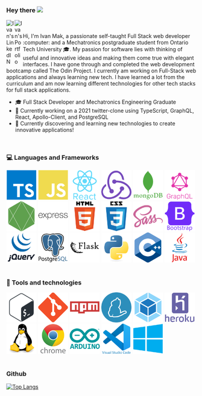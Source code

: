 ### Hey there <img src="https://media.giphy.com/media/hvRJCLFzcasrR4ia7z/giphy.gif" width="25px">

<a href="https://www.linkedin.com/in/ivanjbmak/">
  <img align="left" alt="Ivan's LinkedIN" width="22px" src="https://raw.githubusercontent.com/peterthehan/peterthehan/master/assets/linkedin.svg" />
</a>
<a href="[https://ivanjbmak.dev/](https://ivanjbmak.netlify.app/#/)">
  <img align="left" alt="Ivan's Portfolio" width="22px" src="https://image.flaticon.com/icons/png/512/841/841364.png" />
</a>

<br />
<br />
Hi, I'm Ivan Mak, a passionate self-taught Full Stack web developer :computer: and a Mechatronics postgraduate student from Ontario Tech University 🎓. My passion for software lies with thinking of useful and innovative ideas and making them come true with elegant interfaces. I have gone through and completed the web development bootcamp called The Odin Project. I currently am working on Full-Stack web applications and always learning new tech. I have learned a lot from the curriculum and am now learning different technologies for other tech stacks for full stack applications.


* 🎓 Full Stack Developer and Mechatronics Engineering Graduate
* 🔭 Currently working on a 2021 twitter-clone using TypeScript, GraphQL, React, Apollo-Client, and PostgreSQL
* 🌱 Currently discovering and learning new technologies to create innovative applications!
<br />
  
### 💻 Languages and Frameworks
<div style=display: inline-block>
   <img src="https://raw.githubusercontent.com/devicons/devicon/master/icons/typescript/typescript-plain.svg" alt="typescript" width="80" height="80"/>
  <img src="https://raw.githubusercontent.com/devicons/devicon/master/icons/javascript/javascript-plain.svg" alt="javascript" width="80" height="80"/>
  <img src="https://raw.githubusercontent.com/devicons/devicon/master/icons/react/react-original-wordmark.svg" alt="react" width="80" height="80"/> 
  <img src="https://raw.githubusercontent.com/devicons/devicon/master/icons/redux/redux-original.svg" alt="redux" width="80" height="80"/> 
  <img src="https://raw.githubusercontent.com/devicons/devicon/master/icons/mongodb/mongodb-plain-wordmark.svg" alt="mongodb" width="80" height="80"/> 
  <img src="https://raw.githubusercontent.com/devicons/devicon/master/icons/graphql/graphql-plain-wordmark.svg" alt="graphql" width="80" height="80"/>
  <img src="https://raw.githubusercontent.com/devicons/devicon/master/icons/nodejs/nodejs-plain.svg" alt="nodejs" width="80" height="80"/> 
  <img src="https://raw.githubusercontent.com/devicons/devicon/master/icons/express/express-original-wordmark.svg" alt="express" width="80" height="80"/> 
  <img src="https://raw.githubusercontent.com/devicons/devicon/master/icons/html5/html5-original-wordmark.svg" alt="html5" width="80" height="80"/> 
  <img src="https://raw.githubusercontent.com/devicons/devicon/master/icons/css3/css3-original-wordmark.svg" alt="css3" width="80" height="80"/> 
  <img src="https://raw.githubusercontent.com/devicons/devicon/master/icons/sass/sass-original.svg" alt="sass" width="80" height="80"/> 
  <img src="https://raw.githubusercontent.com/devicons/devicon/master/icons/bootstrap/bootstrap-plain-wordmark.svg" alt="bootstrap" width="80" height="80"/>
  <img src="https://raw.githubusercontent.com/devicons/devicon/master/icons/jquery/jquery-original-wordmark.svg" alt="jquery" width="80" height="80"/> 
  <img src="https://raw.githubusercontent.com/devicons/devicon/master/icons/postgresql/postgresql-original-wordmark.svg" alt="postgresql" width="80" height="80"/> 
  <img src="https://raw.githubusercontent.com/devicons/devicon/master/icons/flask/flask-original-wordmark.svg" alt="flask" width="80" height="80"/> 
  <img src="https://raw.githubusercontent.com/devicons/devicon/master/icons/python/python-original.svg" alt="python" width="80" height="80"/> 
  <img src="https://raw.githubusercontent.com/devicons/devicon/master/icons/cplusplus/cplusplus-original.svg" alt="cplusplus" width="80" height="80"/> 
  <img src="https://raw.githubusercontent.com/devicons/devicon/master/icons/java/java-original-wordmark.svg" alt="java" width="80" height="80"/> 
</div>
<br />
  
 
### 🔧 Tools and technologies
<div style=display: inline-block>
  <img src="https://raw.githubusercontent.com/devicons/devicon/master/icons/bash/bash-plain.svg" alt="bash" width="80" height="80"/> 
  <img src="https://raw.githubusercontent.com/devicons/devicon/master/icons/git/git-original.svg" alt="git" width="80" height="80"/> 
  <img src="https://raw.githubusercontent.com/devicons/devicon/master/icons/npm/npm-original-wordmark.svg" alt="npm" width="80" height="80"/> 
  <img src="https://raw.githubusercontent.com/devicons/devicon/master/icons/yarn/yarn-original.svg" alt="yarn" width="80" height="80"/> 
  <img src="https://raw.githubusercontent.com/devicons/devicon/master/icons/webpack/webpack-original.svg" alt="webpack" width="80" height="80"/> 
  <img src="https://raw.githubusercontent.com/devicons/devicon/master/icons/heroku/heroku-plain-wordmark.svg" alt="heroku" width="80" height="80"/> 
   <img src="https://raw.githubusercontent.com/devicons/devicon/master/icons/linux/linux-original.svg" alt="linux" width="80" height="80"/>
  <img src="https://raw.githubusercontent.com/devicons/devicon/master/icons/chrome/chrome-original-wordmark.svg" alt="chrome" width="80" height="80"/>
  <img src="https://raw.githubusercontent.com/devicons/devicon/master/icons/arduino/arduino-original-wordmark.svg" alt="arduino" width="80" height="80"/>
  <img src="https://raw.githubusercontent.com/devicons/devicon/master/icons/vscode/vscode-original-wordmark.svg" alt="vscode" width="80" height="80"/>
   <img src="https://raw.githubusercontent.com/devicons/devicon/master/icons/windows8/windows8-original.svg" alt="windows" width="80" height="80"/>
  </div>
<br />

  
### Github
[![Top Langs](https://github-readme-stats.vercel.app/api/top-langs/?username=ivan-jb-mak&layout=compact)](https://github.com/anuraghazra/github-readme-stats)


